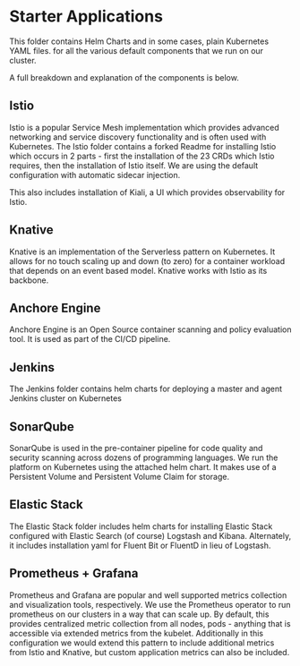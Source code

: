 # Starter Applications

This folder contains Helm Charts and in some cases, plain Kubernetes YAML files. for all the various default components that we run on our cluster.

A full breakdown and explanation of the components is below.

## Istio

Istio is a popular Service Mesh implementation which provides advanced networking and service discovery functionality and is often used with Kubernetes.  The Istio folder contains a forked Readme for installing Istio which occurs in 2 parts - first the installation of the 23 CRDs which Istio requires, then the installation of Istio itself.  We are using the default configuration with automatic sidecar injection.

This also includes installation of Kiali, a UI which provides observability for Istio.

## Knative

Knative is an implementation of the Serverless pattern on Kubernetes.  It allows for no touch scaling up and down (to zero) for a container workload that depends on an event based model.  Knative works with Istio as its backbone.

## Anchore Engine

Anchore Engine is an Open Source container scanning and policy evaluation tool.  It is used as part of the CI/CD pipeline.

## Jenkins

The Jenkins folder contains helm charts for deploying a master and agent Jenkins cluster on Kubernetes

## SonarQube

SonarQube is used in the pre-container pipeline for code quality and security scanning across dozens of programming languages. We run the platform on Kubernetes using the attached helm chart.  It makes use of a Persistent Volume and Persistent Volume Claim for storage.

## Elastic Stack

The Elastic Stack folder includes helm charts for installing Elastic Stack configured with Elastic Search (of course) Logstash and Kibana.  Alternately, it includes installation yaml for Fluent Bit or FluentD in lieu of Logstash.

## Prometheus + Grafana

Prometheus and Grafana are popular and well supported metrics collection and visualization tools, respectively.  We use the Prometheus operator to run prometheus on our clusters in a way that can scale up.  By default, this provides centralized metric collection from all nodes, pods - anything that is accessible via extended metrics from the kubelet.  Additionally in this configuration we would extend this pattern to include additional metrics from Istio and Knative, but custom application metrics can also be included.